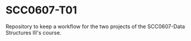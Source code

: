 # SCC0607-T01

Repository to keep a workflow for the two projects of the SCC0607-Data Structures III's course.
